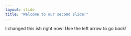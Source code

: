 ```yaml
---
layout: slide
title: "Welcome to our second slide!"
---
```

I changed this ish right now!
Use the left arrow to go back!
